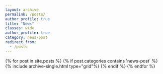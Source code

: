 ```yaml
---
layout: archive
permalink: /posts/
author_profile: true
title: "News"
classes: wide
author_profile: true
category: news-post
redirect_from:
  - /posts
---
```



{% for post in site.posts %}
  {% if post.categories contains 'news-post' %}
		<!-- <h2 class=class="archive__subtitle"><a href="{{ post.url }}">{{ post.title }}</a></h3> -->
    {% include archive-single.html type="grid"%}
  {% endif %}
{% endfor %}
